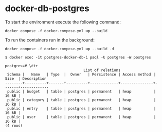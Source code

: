 # docker-db-postgres

To start the environment execute the following command:

```Shell
docker compose -f docker-compose.yml up --build
```

To run the containers run in the background:

```Shell
docker compose -f docker-compose.yml up --build -d
```

```shell
$ docker exec -it postgres-docker-db-1 psql -U postgres -W postgres
```
```shell
postgres=# \dt+
                                    List of relations
 Schema |   Name   | Type  |  Owner   | Persistence | Access method | Size  | Description 
--------+----------+-------+----------+-------------+---------------+-------+-------------
 public | budget   | table | postgres | permanent   | heap          | 16 kB | 
 public | category | table | postgres | permanent   | heap          | 16 kB | 
 public | entry    | table | postgres | permanent   | heap          | 16 kB | 
 public | user     | table | postgres | permanent   | heap          | 16 kB | 
(4 rows)
```
